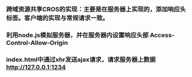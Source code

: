 ### 跨域资源共享CROS的实现：主要是在服务器上实现的，添加响应头标签。客户端的实现与常规请求一致。

### 利用node.js模拟服务器，并在服务器内设置响应头部 Access-Control-Allow-Origin

### index.html中通过xhr发送ajax请求，请求服务器上数据 http://127.0.0.1:1234